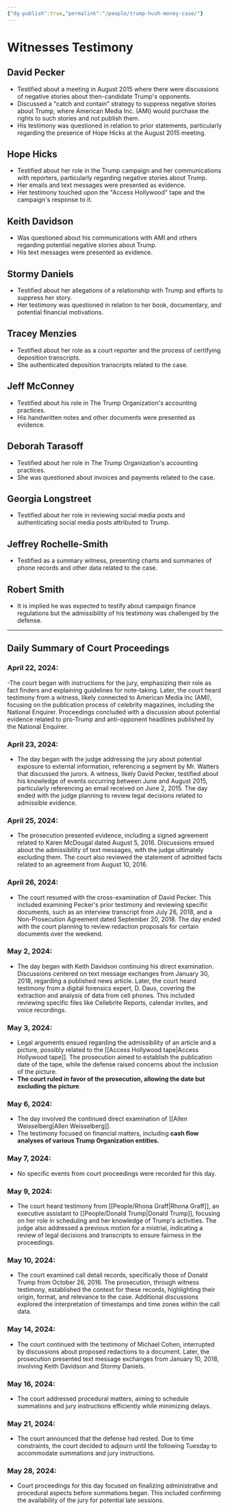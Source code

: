 ```yaml
---
{"dg-publish":true,"permalink":"/people/trump-hush-money-case/"}
---
```





# Witnesses Testimony
## **David Pecker**
- Testified about a meeting in August 2015 where there were discussions of negative stories about then-candidate Trump's opponents.
- Discussed a "catch and contain" strategy to suppress negative stories about Trump, where American Media Inc. (AMI) would purchase the rights to such stories and not publish them.
- His testimony was questioned in relation to prior statements, particularly regarding the presence of Hope Hicks at the August 2015 meeting.
## **Hope Hicks**
- Testified about her role in the Trump campaign and her communications with reporters, particularly regarding negative stories about Trump.
- Her emails and text messages were presented as evidence.
- Her testimony touched upon the "Access Hollywood" tape and the campaign's response to it.
##  **Keith Davidson**
- Was questioned about his communications with AMI and others regarding potential negative stories about Trump.
- His text messages were presented as evidence.
## **Stormy Daniels**
- Testified about her allegations of a relationship with Trump and efforts to suppress her story.
- Her testimony was questioned in relation to her book, documentary, and potential financial motivations.
##  **Tracey Menzies**
- Testified about her role as a court reporter and the process of certifying deposition transcripts.
- She authenticated deposition transcripts related to the case.
## **Jeff McConney**
- Testified about his role in The Trump Organization's accounting practices.
- His handwritten notes and other documents were presented as evidence.
## **Deborah Tarasoff**
- Testified about her role in The Trump Organization's accounting practices.
- She was questioned about invoices and payments related to the case.
## **Georgia Longstreet**
- Testified about her role in reviewing social media posts and authenticating social media posts attributed to Trump.
## **Jeffrey Rochelle-Smith**
- Testified as a summary witness, presenting charts and summaries of phone records and other data related to the case.
##  **Robert Smith**
- It is implied he was expected to testify about campaign finance regulations but the admissibility of his testimony was challenged by the defense.

---

## Daily Summary of Court Proceedings

### **April 22, 2024:**
-The court began with instructions for the jury, emphasizing their role as fact finders and explaining guidelines for note-taking. Later, the court heard testimony from a witness, likely connected to American Media Inc (AMI), focusing on the publication process of celebrity magazines, including the National Enquirer. Proceedings concluded with a discussion about potential evidence related to pro-Trump and anti-opponent headlines published by the National Enquirer.
    
### **April 23, 2024:**
- The day began with the judge addressing the jury about potential exposure to external information, referencing a segment by Mr. Watters that discussed the jurors. A witness, likely David Pecker, testified about his knowledge of events occurring between June and August 2015, particularly referencing an email received on June 2, 2015. The day ended with the judge planning to review legal decisions related to admissible evidence.
    
### **April 25, 2024:** 
- The prosecution presented evidence, including a signed agreement related to Karen McDougal dated August 5, 2016. Discussions ensued about the admissibility of text messages, with the judge ultimately excluding them. The court also reviewed the statement of admitted facts related to an agreement from August 10, 2016.
    
### **April 26, 2024:** 
- The court resumed with the cross-examination of David Pecker. This included examining Pecker's prior testimony and reviewing specific documents, such as an interview transcript from July 26, 2018, and a Non-Prosecution Agreement dated September 20, 2018. The day ended with the court planning to review redaction proposals for certain documents over the weekend.
    
###  **May 2, 2024:** 
- The day began with Keith Davidson continuing his direct examination. Discussions centered on text message exchanges from January 30, 2018, regarding a published news article. Later, the court heard testimony from a digital forensics expert, D. Daus, covering the extraction and analysis of data from cell phones. This included reviewing specific files like Cellebrite Reports, calendar invites, and voice recordings.
    
### **May 3, 2024:** 
- Legal arguments ensued regarding the admissibility of an article and a picture, possibly related to the [[Access Hollywood tape\|Access Hollywood tape]]. The prosecution aimed to establish the publication date of the tape, while the defense raised concerns about the inclusion of the picture. 
- **The court ruled in favor of the prosecution, allowing the date but excluding the picture**.
    
### **May 6, 2024:** 
- The day involved the continued direct examination of [[Allen Weisselberg\|Allen Weisselberg]]. 
- The testimony focused on financial matters, including **cash flow analyses of various Trump Organization entities.**
    
### **May 7, 2024:** 
- No specific events from court proceedings were recorded for this day.
    
###  **May 9, 2024:** 
- The court heard testimony from [[People/Rhona Graff\|Rhona Graff]], an executive assistant to [[People/Donald Trump\|Donald Trump]], focusing on her role in scheduling and her knowledge of Trump's activities. The judge also addressed a previous motion for a mistrial, indicating a review of legal decisions and transcripts to ensure fairness in the proceedings.
    
### **May 10, 2024:** 
- The court examined call detail records, specifically those of Donald Trump from October 26, 2016. The prosecution, through witness testimony, established the context for these records, highlighting their origin, format, and relevance to the case. Additional discussions explored the interpretation of timestamps and time zones within the call data.
    
### **May 14, 2024:** 
- The court continued with the testimony of Michael Cohen, interrupted by discussions about proposed redactions to a document. Later, the prosecution presented text message exchanges from January 10, 2018, involving Keith Davidson and Stormy Daniels.
    
### **May 16, 2024:** 
- The court addressed procedural matters, aiming to schedule summations and jury instructions efficiently while minimizing delays.
    
### **May 21, 2024:** 
- The court announced that the defense had rested. Due to time constraints, the court decided to adjourn until the following Tuesday to accommodate summations and jury instructions.
    
### **May 28, 2024:** 
- Court proceedings for this day focused on finalizing administrative and procedural aspects before summations began. This included confirming the availability of the jury for potential late sessions.
    

